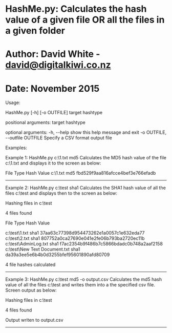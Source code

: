 # HashMe.py: Calculates the hash value of a given file OR all the files in a given folder
# Author:    David White - david@digitalkiwi.co.nz
# Date:      November 2015

Usage: 

HashMe.py [-h] [-o OUTFILE] target hashtype

positional arguments:
  target
  hashtype

optional arguments:
  -h, --help            show this help message and exit
  -o OUTFILE, --outfile OUTFILE
                        Specify a CSV format output file

Examples:

Example 1: HashMe.py c:\1.txt md5
Calculates the MD5 hash value of the file c:\1.txt and displays it to the screen as below:

File         Type    Hash Value
c:\1.txt     md5     fbd529f9aa816afcce4bef3e766efadb

-----

Example 2: HashMe.py c:\test sha1
Calculates the SHA1 hash value of all the files c:\test and displays then to the screen as below:

Hashing files in c:\test

4 files found

File                              Type     Hash Value

c:\test\1.txt                     sha1     37aa63c77398d954473262e1a0057c1e632eda77
c:\test\2.txt                     sha1     807752a0ca27690e041e2fe06b793ba2720ec11b
c:\test\AdminLog.txt              sha1     f7ac2354b9f486b7c5866bdadc0b748a2aaf2158
c:\test\New Text Document.txt     sha1     da39a3ee5e6b4b0d3255bfef95601890afd80709

4 file hashes calculated

-----

Example 3: HashMe.py c:\test md5 -o output.csv
Calculates the md5 hash value of all the files c:\test and writes them into a the specified csv file.  Screen output as below:

Hashing files in c:\test

4 files found

Output writen to output.csv

-----

